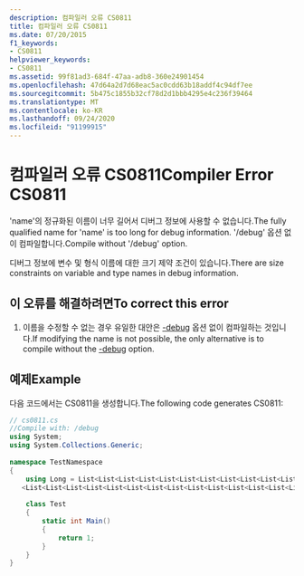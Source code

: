 ```yaml
---
description: 컴파일러 오류 CS0811
title: 컴파일러 오류 CS0811
ms.date: 07/20/2015
f1_keywords:
- CS0811
helpviewer_keywords:
- CS0811
ms.assetid: 99f81ad3-684f-47aa-adb8-360e24901454
ms.openlocfilehash: 47d64a2d7d68eac5ac0cdd63b18addf4c94df7ee
ms.sourcegitcommit: 5b475c1855b32cf78d2d1bbb4295e4c236f39464
ms.translationtype: MT
ms.contentlocale: ko-KR
ms.lasthandoff: 09/24/2020
ms.locfileid: "91199915"
---
```

# <a name="compiler-error-cs0811"></a><span data-ttu-id="0b4d6-103">컴파일러 오류 CS0811</span><span class="sxs-lookup"><span data-stu-id="0b4d6-103">Compiler Error CS0811</span></span>

<span data-ttu-id="0b4d6-104">'name'의 정규화된 이름이 너무 길어서 디버그 정보에 사용할 수 없습니다.</span><span class="sxs-lookup"><span data-stu-id="0b4d6-104">The fully qualified name for 'name' is too long for debug information.</span></span> <span data-ttu-id="0b4d6-105">'/debug' 옵션 없이 컴파일합니다.</span><span class="sxs-lookup"><span data-stu-id="0b4d6-105">Compile without '/debug' option.</span></span>  
  
 <span data-ttu-id="0b4d6-106">디버그 정보에 변수 및 형식 이름에 대한 크기 제약 조건이 있습니다.</span><span class="sxs-lookup"><span data-stu-id="0b4d6-106">There are size constraints on variable and type names in debug information.</span></span>  
  
## <a name="to-correct-this-error"></a><span data-ttu-id="0b4d6-107">이 오류를 해결하려면</span><span class="sxs-lookup"><span data-stu-id="0b4d6-107">To correct this error</span></span>  
  
1. <span data-ttu-id="0b4d6-108">이름을 수정할 수 없는 경우 유일한 대안은 [-debug](../language-reference/compiler-options/debug-compiler-option.md) 옵션 없이 컴파일하는 것입니다.</span><span class="sxs-lookup"><span data-stu-id="0b4d6-108">If modifying the name is not possible, the only alternative is to compile without the [-debug](../language-reference/compiler-options/debug-compiler-option.md) option.</span></span>  
  
## <a name="example"></a><span data-ttu-id="0b4d6-109">예제</span><span class="sxs-lookup"><span data-stu-id="0b4d6-109">Example</span></span>  

 <span data-ttu-id="0b4d6-110">다음 코드에서는 CS0811을 생성합니다.</span><span class="sxs-lookup"><span data-stu-id="0b4d6-110">The following code generates CS0811:</span></span>  
  
```csharp  
// cs0811.cs  
//Compile with: /debug  
using System;  
using System.Collections.Generic;  
  
namespace TestNamespace  
{  
    using Long = List<List<List<List<List<List<List<List<List<List<List<List<List  
   <List<List<List<List<List<List<List<List<List<List<List<List<List<List<List<int>>>>>>>>>>>>>>>>>>>>>>>>>>>>; // CS0811  
  
    class Test  
    {  
        static int Main()  
        {  
            return 1;  
        }  
    }  
}  
```
